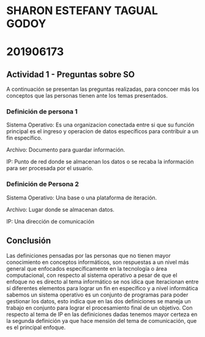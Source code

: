 # SHARON ESTEFANY TAGUAL GODOY
# 201906173


## Actividad 1 - Preguntas sobre SO

A continuación se presentan las preguntas realizadas, para concoer más los conceptos que las personas tienen ante los temas presentados.

### Definición de persona 1

Sistema Operativo: Es una organizacion conectada entre si que su función principal es el ingreso y operacion de datos específicos para contribuir a un fin específico.

Archivo: Documento para guardar información.

IP: Punto de red donde se almacenan los datos o se recaba la información para ser procesada por el usuario.


### Definición de Persona 2

Sistema Operativo: Una base o una plataforma de iteración.

Archivo: Lugar donde se almacenan datos.

IP: Una dirección de comunicación


## Conclusión

Las definiciones pensadas por las personas que no tienen mayor conocimiento en conceptos informáticos, son respuestas a un nivel más general que enfocados específicamente en la tecnología o área computacional, con respecto al sistema operativo a pesar de que el enfoque no es directo al tema informático se nos idica que iteracionan entre sí diferentes elementos para lograr un fin en específico y a nivel informática sabemos un sistema operativo es un conjunto de programas para poder gestionar los datos, esto indica que en las dos definiciones se maneja un trabajo en conjunto para lograr el procesamiento final de un objetivo. Con respecto al tema de IP en las definiciones dadas tenemos mayor certeza en la segunda definición ya que hace mensión del tema de comunicación, que es el principal enfoque.
